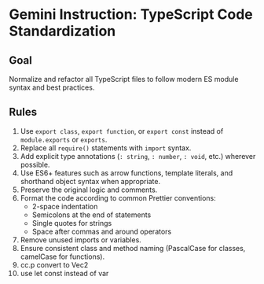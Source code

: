 # Gemini Instruction: TypeScript Code Standardization

## Goal
Normalize and refactor all TypeScript files to follow modern ES module syntax and best practices.

## Rules
1. Use `export class`, `export function`, or `export const` instead of `module.exports` or `exports`.
2. Replace all `require()` statements with `import` syntax.
3. Add explicit type annotations (`: string`, `: number`, `: void`, etc.) wherever possible.
4. Use ES6+ features such as arrow functions, template literals, and shorthand object syntax when appropriate.
5. Preserve the original logic and comments.
6. Format the code according to common Prettier conventions:
   - 2-space indentation  
   - Semicolons at the end of statements  
   - Single quotes for strings  
   - Space after commas and around operators  
7. Remove unused imports or variables.
8. Ensure consistent class and method naming (PascalCase for classes, camelCase for functions).
9. cc.p convert to Vec2
10. use let const instead of var
